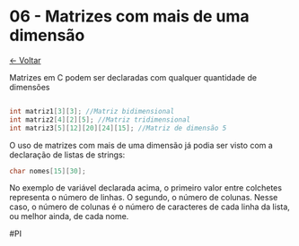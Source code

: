 # 06 - Matrizes com mais de uma dimensão


[<- Voltar](./Menu.md)

Matrizes em C podem ser declaradas com qualquer quantidade de dimensões

```c

int matriz1[3][3]; //Matriz bidimensional
int matriz2[4][2][5]; //Matriz tridimensional
int matriz3[5][12][20][24][15]; //Matriz de dimensão 5
```

O uso de matrizes com mais de uma dimensão já podia ser visto com a declaração de listas de strings:

```c
char nomes[15][30];
```

No exemplo de variável declarada acima, o primeiro valor entre colchetes representa o número de linhas. O segundo, o número de colunas. Nesse caso, o número de colunas é o número de caracteres de cada linha da lista, ou melhor ainda, de cada nome.

#PI 